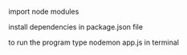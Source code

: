 import node modules

install dependencies in package.json file

to run the program type nodemon app.js in terminal

